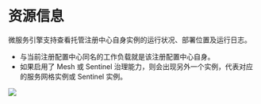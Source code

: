 # 资源信息

微服务引擎支持查看托管注册中心自身实例的运行状况、部署位置及运行日志。

- 与当前注册配置中心同名的工作负载就是该注册配置中心自身。
- 如果启用了 Mesh 或 Sentinel 治理能力，则会出现另外一个实例，代表对应的服务网格实例或 Sentinel 实例。

![](https://docs.daocloud.io/daocloud-docs-images/docs/zh/docs/skoala/images/trad-resource-info.png)